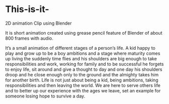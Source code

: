 # This-is-it-
2D animation Clip using Blender

  It is short animation created using grease pencil feature of Blender of about 800 frames with audio.
  
  It’s a small animation of different stages of a person’s life.
A kid happy to play and grow up to be a boy ambitions and a stage where maturity comes up living the suddenly time flies and his shoulders are big enough to take responsibilities and work, working for family and to be successful he forgets to enjoy life, sit around and give a thought to day and one day his shoulders droop and he close enough only to the ground and the almighty takes him for another birth. 
Life is not just about being a kid, being ambitions, taking responsibilities and then leaving the world. We are here to serve others life and to better up our experience with the ages we leave, set an example for someone losing hope to survive a day.
